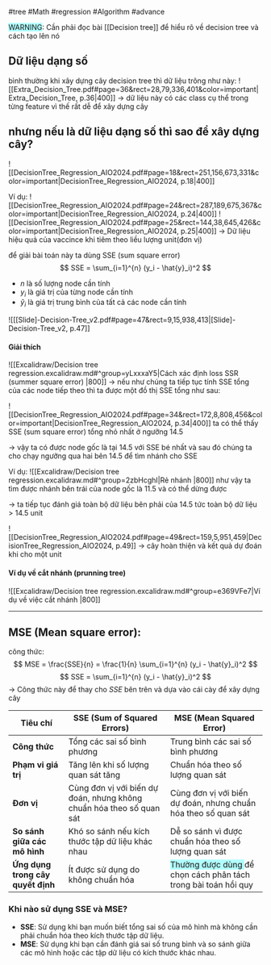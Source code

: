 #tree #Math #regression #Algorithm #advance 

<span style="background:#b1ffff">WARNING</span>: Cần phải đọc bài [[Decision tree]] để hiểu rõ về decision tree và cách tạo lên nó

## Dữ liệu dạng số
bình thường khi xây dựng cây decision tree thì dữ liệu trông như này:
![[Extra_Decision_Tree.pdf#page=36&rect=28,79,336,401&color=important|Extra_Decision_Tree, p.36|400]]
-> dữ liệu này có các class cụ thể trong từng feature vì thế rất dễ để xây dựng cây

## nhưng nếu là dữ liệu dạng số thì sao để xây dựng cây?

![[DecisionTree_Regression_AIO2024.pdf#page=18&rect=251,156,673,331&color=important|DecisionTree_Regression_AIO2024, p.18|400]]

Ví dụ:
![[DecisionTree_Regression_AIO2024.pdf#page=24&rect=287,189,675,367&color=important|DecisionTree_Regression_AIO2024, p.24|400]]
![[DecisionTree_Regression_AIO2024.pdf#page=25&rect=144,38,645,426&color=important|DecisionTree_Regression_AIO2024, p.25|400]]
-> Dữ liệu hiệu quả của vaccince khi tiêm theo liều lượng unit(đơn vị)

để giải bài toán này ta dùng SSE (sum square error)
$$
SSE = \sum_{i=1}^{n} (y_i - \hat{y}_i)^2
$$
- $n$ là số lượng node cần tính 
- $y_i$ là giá trị của từng node cần tính
- $\hat{y}_i$ là giá trị trung bình của tất cả các node cần tính  

![[[Slide]-Decision-Tree_v2.pdf#page=47&rect=9,15,938,413|[Slide]-Decision-Tree_v2, p.47]]

#### Giải thích 
![[Excalidraw/Decision tree regression.excalidraw.md#^group=yLxxxaY5|Cách xác định loss SSR (summer square error) |800]]
-> nếu như chúng ta tiếp tục tính SSE tổng của các node tiếp theo thì ta được một đồ thị SSE tổng như sau:


![[DecisionTree_Regression_AIO2024.pdf#page=34&rect=172,8,808,456&color=important|DecisionTree_Regression_AIO2024, p.34|400]]
ta có thể thấy SSE (sum square error) tổng nhỏ nhất ở ngưỡng 14.5

-> vậy ta có được node gốc là tại 14.5 với SSE bé nhất
và sau đó chúng ta cho chạy ngưỡng qua hai bên 14.5 để
tìm nhánh cho SSE

Ví dụ: 
![[Excalidraw/Decision tree regression.excalidraw.md#^group=2zbHcghI|Rẻ nhánh |800]]
như vậy ta tìm được nhánh bên trái của node gốc là 11.5 và có thể dừng được 

-> ta tiếp tục đánh giá toàn bộ dữ liệu bên phải của 14.5 tức toàn bộ dữ liệu > 14.5 unit

![[DecisionTree_Regression_AIO2024.pdf#page=49&rect=159,5,951,459|DecisionTree_Regression_AIO2024, p.49]]
-> cây hoàn thiện và kết quả dự đoán khi cho một unit

#### Ví dụ về cắt nhánh (prunning tree) 
![[Excalidraw/Decision tree regression.excalidraw.md#^group=e369VFe7|Ví dụ về việc cắt nhánh |800]]

--- 
## MSE (Mean square error): 

công thức: 
$$
MSE = \frac{SSE}{n} = \frac{1}{n} \sum_{i=1}^{n} (y_i - \hat{y}_i)^2
$$
$$
SSE = \sum_{i=1}^{n} (y_i - \hat{y}_i)^2
$$
-> Công thức này để thay cho $SSE$ bên trên và dựa vào cái cày để xây dựng cây

| Tiêu chí                          | SSE (Sum of Squared Errors)                                          | MSE (Mean Squared Error)                                                                               |
| --------------------------------- | -------------------------------------------------------------------- | ------------------------------------------------------------------------------------------------------ |
| **Công thức**                     | Tổng các sai số bình phương                                          | Trung bình các sai số bình phương                                                                      |
| **Phạm vi giá trị**               | Tăng lên khi số lượng quan sát tăng                                  | Chuẩn hóa theo số lượng quan sát                                                                       |
| **Đơn vị**                        | Cùng đơn vị với biến dự đoán, nhưng không chuẩn hóa theo số quan sát | Cùng đơn vị với biến dự đoán, nhưng chuẩn hóa theo số quan sát                                         |
| **So sánh giữa các mô hình**      | Khó so sánh nếu kích thước tập dữ liệu khác nhau                     | Dễ so sánh vì được chuẩn hóa theo số lượng quan sát                                                    |
| **Ứng dụng trong cây quyết định** | Ít được sử dụng do không chuẩn hóa                                   | <span style="background:#b1ffff">Thường được dùng </span>để chọn cách phân tách trong bài toán hồi quy |
### Khi nào sử dụng SSE và MSE?

- **SSE**: Sử dụng khi bạn muốn biết tổng sai số của mô hình mà không cần phải chuẩn hóa theo kích thước tập dữ liệu.
- **MSE**: Sử dụng khi bạn cần đánh giá sai số trung bình và so sánh giữa các mô hình hoặc các tập dữ liệu có kích thước khác nhau.
